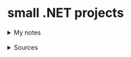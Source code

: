 # small .NET projects

<details>
<summary>My notes</summary>

- What is .NET and C#?
    - C# is strictly programming language
    - .NET is framework, that is used to build applications on Windows
    -   it can be used with C#, but also other programming languages such as F# and VisualBasic.NET

-  .NET can be used to build variety of things: from desktop apps with .NET Core, cross-platform apps with Xamarin, web apps with Blazor to games in Unity.

- .NET consists of CLR (common runtime language), and Class Library


- With older languages from C family their code was directly compiled into machine code


- That means, that compiling targets directly architecture that you used it on


- C# solves that problem borrowing its solution from Java (JVM) - it compiles code into IL Code (Intermediate Language).\
It’s independent from architecture that code was compiled on.


- How do you “translate” code from IL Code to architecture’s specific machine code?\
Using CLR!


- .CLR is essentially application that sits in memory - whose job is to translate code as it runs. That is called JIT - Just In Time compilation.


- .NET applications are comprised of building blocks - Classes


- Classes work the same way to classes in Python:\
Attributes - which are class’ data\
and Methods - which are class’ functions


- As number of classes increases it’s beneficial to organize them in some sort of way

- We can achieve this by using namespaces.


- In .NET framework there are a lot of namespaces. For example, there are namespaces related to working with data using databases, and namespaces used to work with images.


- We can also divide groups of namespaces - in containers called Assembly


- Assembly is file on your disk - executable (EXE), or dynamically linked library (DLL)


- When you build your application compiler builds one, or more Asseblies depending on how you partition your code.


- While working on C# code you can import class, or whole namespace with keywork using. This works similar to python.
</details>

<br>

<details>
<summary>Sources</summary>

- https://www.youtube.com/watch?v=YrtFtdTTfv0
- https://www.youtube.com/watch?v=ravLFzIguCM
</details>